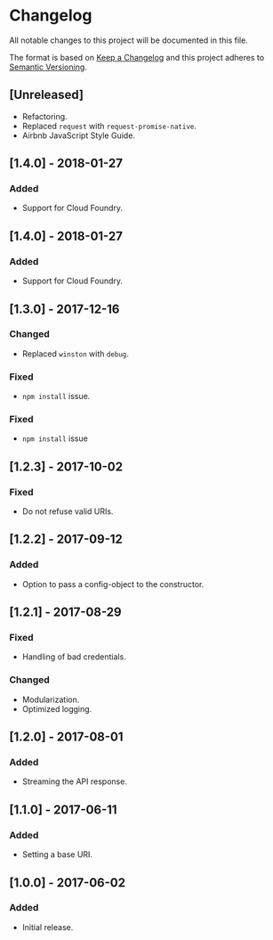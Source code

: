 # Changelog
All notable changes to this project will be documented in this file.

The format is based on [Keep a Changelog](http://keepachangelog.com/en/1.0.0/)
and this project adheres to [Semantic Versioning](http://semver.org/spec/v2.0.0.html).

## [Unreleased]
- Refactoring.
- Replaced `request` with `request-promise-native`.
- Airbnb JavaScript Style Guide.

## [1.4.0] - 2018-01-27

### Added
- Support for Cloud Foundry.

## [1.4.0] - 2018-01-27

### Added
- Support for Cloud Foundry.

## [1.3.0] - 2017-12-16

### Changed
- Replaced `winston` with `debug`.

### Fixed
- `npm install` issue.

### Fixed
- `npm install` issue

## [1.2.3] - 2017-10-02
### Fixed
- Do not refuse valid URIs.

## [1.2.2] - 2017-09-12
### Added
- Option to pass a config-object to the constructor.

## [1.2.1] - 2017-08-29
### Fixed
- Handling of bad credentials.

### Changed
- Modularization.
- Optimized logging.

## [1.2.0] - 2017-08-01
### Added
- Streaming the API response.

## [1.1.0] - 2017-06-11
### Added
- Setting a base URI.

## [1.0.0] - 2017-06-02
### Added
- Initial release.